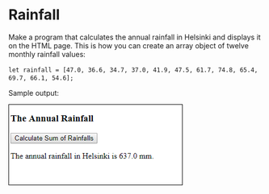 # Rainfall
Make a program that calculates the annual rainfall in Helsinki and displays it on the HTML page. This is how you can create an array object of twelve monthly rainfall values:

```
let rainfall = [47.0, 36.6, 34.7, 37.0, 41.9, 47.5, 61.7, 74.8, 65.4, 69.7, 66.1, 54.6]; 
```

Sample output:

![Annual_rainfall](./09.06.png)